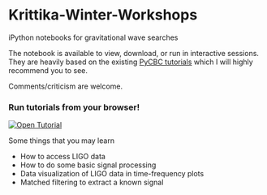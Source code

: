# Krittika-Winter-Workshops
iPython notebooks for gravitational wave searches

The notebook is available to view, download, or run in interactive sessions. They are heavily based on the existing [PyCBC tutorials](https://github.com/gwastro/PyCBC-Tutorials) which I will highly recommend you to see.

Comments/criticism are welcome.

### Run tutorials from your browser! ###
[![Open Tutorial](https://colab.research.google.com/assets/colab-badge.svg)](https://colab.research.google.com/github/KoustavChandra/Krittika-Winter-Workshops/blob/main/PyCBC_tutorials.ipynb)

Some things that you may learn
* How to access LIGO data
* How to do some basic signal processing
* Data visualization of LIGO data in time-frequency plots
* Matched filtering to extract a known signal
